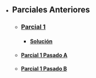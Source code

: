 - ## Parciales Anteriores
	- ### [Parcial 1](./TC1.docx)
		- #### [Solución](./TC1-Solución.docx)
	- #### [Parcial 1 Pasado A](./TC1-Pasado-A.docx)
	- #### [Parcial 1 Pasado B](./TC1-Pasado-B.docx)
